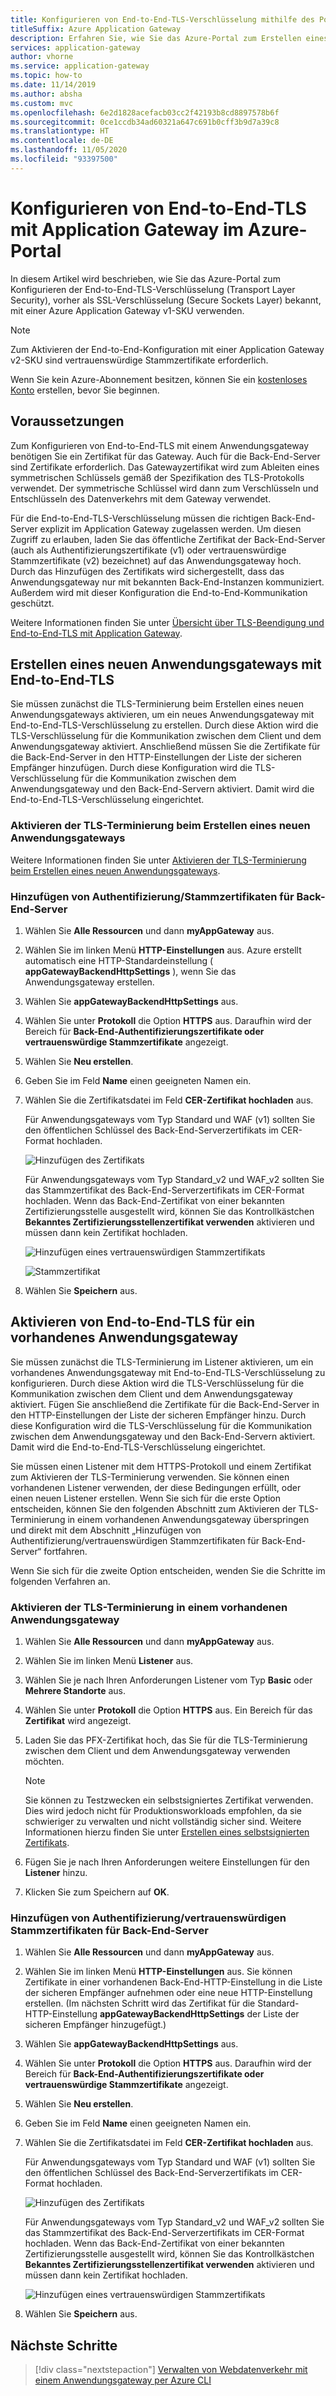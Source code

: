 ```yaml
---
title: Konfigurieren von End-to-End-TLS-Verschlüsselung mithilfe des Portals
titleSuffix: Azure Application Gateway
description: Erfahren Sie, wie Sie das Azure-Portal zum Erstellen eines Anwendungsgateways mit End-to-End-TLS-Verschlüsselung verwenden.
services: application-gateway
author: vhorne
ms.service: application-gateway
ms.topic: how-to
ms.date: 11/14/2019
ms.author: absha
ms.custom: mvc
ms.openlocfilehash: 6e2d1828acefacb03cc2f42193b8cd8897578b6f
ms.sourcegitcommit: 0ce1ccdb34ad60321a647c691b0cff3b9d7a39c8
ms.translationtype: HT
ms.contentlocale: de-DE
ms.lasthandoff: 11/05/2020
ms.locfileid: "93397500"
---
```

# <a name="configure-end-to-end-tls-by-using-application-gateway-with-the-portal"></a>Konfigurieren von End-to-End-TLS mit Application Gateway im Azure-Portal

In diesem Artikel wird beschrieben, wie Sie das Azure-Portal zum Konfigurieren der End-to-End-TLS-Verschlüsselung (Transport Layer Security), vorher als SSL-Verschlüsselung (Secure Sockets Layer) bekannt, mit einer Azure Application Gateway v1-SKU verwenden.

> [!NOTE]
> Zum Aktivieren der End-to-End-Konfiguration mit einer Application Gateway v2-SKU sind vertrauenswürdige Stammzertifikate erforderlich.

Wenn Sie kein Azure-Abonnement besitzen, können Sie ein [kostenloses Konto](https://azure.microsoft.com/free/?WT.mc_id=A261C142F) erstellen, bevor Sie beginnen.

## <a name="before-you-begin"></a>Voraussetzungen

Zum Konfigurieren von End-to-End-TLS mit einem Anwendungsgateway benötigen Sie ein Zertifikat für das Gateway. Auch für die Back-End-Server sind Zertifikate erforderlich. Das Gatewayzertifikat wird zum Ableiten eines symmetrischen Schlüssels gemäß der Spezifikation des TLS-Protokolls verwendet. Der symmetrische Schlüssel wird dann zum Verschlüsseln und Entschlüsseln des Datenverkehrs mit dem Gateway verwendet. 

Für die End-to-End-TLS-Verschlüsselung müssen die richtigen Back-End-Server explizit im Application Gateway zugelassen werden. Um diesen Zugriff zu erlauben, laden Sie das öffentliche Zertifikat der Back-End-Server (auch als Authentifizierungszertifikate (v1) oder vertrauenswürdige Stammzertifikate (v2) bezeichnet) auf das Anwendungsgateway hoch. Durch das Hinzufügen des Zertifikats wird sichergestellt, dass das Anwendungsgateway nur mit bekannten Back-End-Instanzen kommuniziert. Außerdem wird mit dieser Konfiguration die End-to-End-Kommunikation geschützt.

Weitere Informationen finden Sie unter [Übersicht über TLS-Beendigung und End-to-End-TLS mit Application Gateway](./ssl-overview.md).

## <a name="create-a-new-application-gateway-with-end-to-end-tls"></a>Erstellen eines neuen Anwendungsgateways mit End-to-End-TLS

Sie müssen zunächst die TLS-Terminierung beim Erstellen eines neuen Anwendungsgateways aktivieren, um ein neues Anwendungsgateway mit End-to-End-TLS-Verschlüsselung zu erstellen. Durch diese Aktion wird die TLS-Verschlüsselung für die Kommunikation zwischen dem Client und dem Anwendungsgateway aktiviert. Anschließend müssen Sie die Zertifikate für die Back-End-Server in den HTTP-Einstellungen der Liste der sicheren Empfänger hinzufügen. Durch diese Konfiguration wird die TLS-Verschlüsselung für die Kommunikation zwischen dem Anwendungsgateway und den Back-End-Servern aktiviert. Damit wird die End-to-End-TLS-Verschlüsselung eingerichtet.

### <a name="enable-tls-termination-while-creating-a-new-application-gateway"></a>Aktivieren der TLS-Terminierung beim Erstellen eines neuen Anwendungsgateways

Weitere Informationen finden Sie unter [Aktivieren der TLS-Terminierung beim Erstellen eines neuen Anwendungsgateways](./create-ssl-portal.md).

### <a name="add-authenticationroot-certificates-of-back-end-servers"></a>Hinzufügen von Authentifizierung/Stammzertifikaten für Back-End-Server

1. Wählen Sie **Alle Ressourcen** und dann **myAppGateway** aus.

2. Wählen Sie im linken Menü **HTTP-Einstellungen** aus. Azure erstellt automatisch eine HTTP-Standardeinstellung ( **appGatewayBackendHttpSettings** ), wenn Sie das Anwendungsgateway erstellen. 

3. Wählen Sie **appGatewayBackendHttpSettings** aus.

4. Wählen Sie unter **Protokoll** die Option **HTTPS** aus. Daraufhin wird der Bereich für **Back-End-Authentifizierungszertifikate oder vertrauenswürdige Stammzertifikate** angezeigt.

5. Wählen Sie **Neu erstellen**.

6. Geben Sie im Feld **Name** einen geeigneten Namen ein.

7. Wählen Sie die Zertifikatsdatei im Feld **CER-Zertifikat hochladen** aus.

   Für Anwendungsgateways vom Typ Standard und WAF (v1) sollten Sie den öffentlichen Schlüssel des Back-End-Serverzertifikats im CER-Format hochladen.

   ![Hinzufügen des Zertifikats](./media/end-to-end-ssl-portal/addcert.png)

   Für Anwendungsgateways vom Typ Standard_v2 und WAF_v2 sollten Sie das Stammzertifikat des Back-End-Serverzertifikats im CER-Format hochladen. Wenn das Back-End-Zertifikat von einer bekannten Zertifizierungsstelle ausgestellt wird, können Sie das Kontrollkästchen **Bekanntes Zertifizierungsstellenzertifikat verwenden** aktivieren und müssen dann kein Zertifikat hochladen.

   ![Hinzufügen eines vertrauenswürdigen Stammzertifikats](./media/end-to-end-ssl-portal/trustedrootcert-portal.png)

   ![Stammzertifikat](./media/end-to-end-ssl-portal/trustedrootcert.png)

8. Wählen Sie **Speichern** aus.

## <a name="enable-end-to-end-tls-for-an-existing-application-gateway"></a>Aktivieren von End-to-End-TLS für ein vorhandenes Anwendungsgateway

Sie müssen zunächst die TLS-Terminierung im Listener aktivieren, um ein vorhandenes Anwendungsgateway mit End-to-End-TLS-Verschlüsselung zu konfigurieren. Durch diese Aktion wird die TLS-Verschlüsselung für die Kommunikation zwischen dem Client und dem Anwendungsgateway aktiviert. Fügen Sie anschließend die Zertifikate für die Back-End-Server in den HTTP-Einstellungen der Liste der sicheren Empfänger hinzu. Durch diese Konfiguration wird die TLS-Verschlüsselung für die Kommunikation zwischen dem Anwendungsgateway und den Back-End-Servern aktiviert. Damit wird die End-to-End-TLS-Verschlüsselung eingerichtet.

Sie müssen einen Listener mit dem HTTPS-Protokoll und einem Zertifikat zum Aktivieren der TLS-Terminierung verwenden. Sie können einen vorhandenen Listener verwenden, der diese Bedingungen erfüllt, oder einen neuen Listener erstellen. Wenn Sie sich für die erste Option entscheiden, können Sie den folgenden Abschnitt zum Aktivieren der TLS-Terminierung in einem vorhandenen Anwendungsgateway überspringen und direkt mit dem Abschnitt „Hinzufügen von Authentifizierung/vertrauenswürdigen Stammzertifikaten für Back-End-Server“ fortfahren.

Wenn Sie sich für die zweite Option entscheiden, wenden Sie die Schritte im folgenden Verfahren an.
### <a name="enable-tls-termination-in-an-existing-application-gateway"></a>Aktivieren der TLS-Terminierung in einem vorhandenen Anwendungsgateway

1. Wählen Sie **Alle Ressourcen** und dann **myAppGateway** aus.

2. Wählen Sie im linken Menü **Listener** aus.

3. Wählen Sie je nach Ihren Anforderungen Listener vom Typ **Basic** oder **Mehrere Standorte** aus.

4. Wählen Sie unter **Protokoll** die Option **HTTPS** aus. Ein Bereich für das **Zertifikat** wird angezeigt.

5. Laden Sie das PFX-Zertifikat hoch, das Sie für die TLS-Terminierung zwischen dem Client und dem Anwendungsgateway verwenden möchten.

   > [!NOTE]
   > Sie können zu Testzwecken ein selbstsigniertes Zertifikat verwenden. Dies wird jedoch nicht für Produktionsworkloads empfohlen, da sie schwieriger zu verwalten und nicht vollständig sicher sind. Weitere Informationen hierzu finden Sie unter [Erstellen eines selbstsignierten Zertifikats](./create-ssl-portal.md#create-a-self-signed-certificate).

6. Fügen Sie je nach Ihren Anforderungen weitere Einstellungen für den **Listener** hinzu.

7. Klicken Sie zum Speichern auf **OK**.

### <a name="add-authenticationtrusted-root-certificates-of-back-end-servers"></a>Hinzufügen von Authentifizierung/vertrauenswürdigen Stammzertifikaten für Back-End-Server

1. Wählen Sie **Alle Ressourcen** und dann **myAppGateway** aus.

2. Wählen Sie im linken Menü **HTTP-Einstellungen** aus. Sie können Zertifikate in einer vorhandenen Back-End-HTTP-Einstellung in die Liste der sicheren Empfänger aufnehmen oder eine neue HTTP-Einstellung erstellen. (Im nächsten Schritt wird das Zertifikat für die Standard-HTTP-Einstellung **appGatewayBackendHttpSettings** der Liste der sicheren Empfänger hinzugefügt.)

3. Wählen Sie **appGatewayBackendHttpSettings** aus.

4. Wählen Sie unter **Protokoll** die Option **HTTPS** aus. Daraufhin wird der Bereich für **Back-End-Authentifizierungszertifikate oder vertrauenswürdige Stammzertifikate** angezeigt. 

5. Wählen Sie **Neu erstellen**.

6. Geben Sie im Feld **Name** einen geeigneten Namen ein.

7. Wählen Sie die Zertifikatsdatei im Feld **CER-Zertifikat hochladen** aus.

   Für Anwendungsgateways vom Typ Standard und WAF (v1) sollten Sie den öffentlichen Schlüssel des Back-End-Serverzertifikats im CER-Format hochladen.

   ![Hinzufügen des Zertifikats](./media/end-to-end-ssl-portal/addcert.png)

   Für Anwendungsgateways vom Typ Standard_v2 und WAF_v2 sollten Sie das Stammzertifikat des Back-End-Serverzertifikats im CER-Format hochladen. Wenn das Back-End-Zertifikat von einer bekannten Zertifizierungsstelle ausgestellt wird, können Sie das Kontrollkästchen **Bekanntes Zertifizierungsstellenzertifikat verwenden** aktivieren und müssen dann kein Zertifikat hochladen.

   ![Hinzufügen eines vertrauenswürdigen Stammzertifikats](./media/end-to-end-ssl-portal/trustedrootcert-portal.png)

8. Wählen Sie **Speichern** aus.

## <a name="next-steps"></a>Nächste Schritte

> [!div class="nextstepaction"]
> [Verwalten von Webdatenverkehr mit einem Anwendungsgateway per Azure CLI](./tutorial-manage-web-traffic-cli.md)